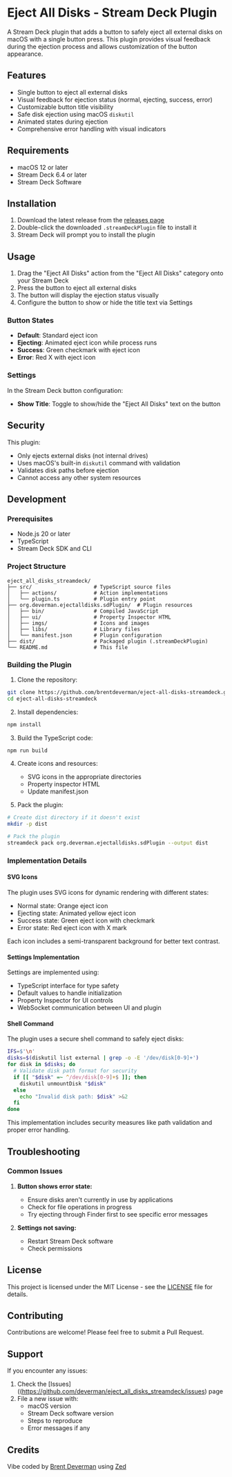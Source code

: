 # Eject All Disks - Stream Deck Plugin

A Stream Deck plugin that adds a button to safely eject all external disks on macOS with a single button press. This plugin provides visual feedback during the ejection process and allows customization of the button appearance.

## Features

- Single button to eject all external disks
- Visual feedback for ejection status (normal, ejecting, success, error)
- Customizable button title visibility
- Safe disk ejection using macOS `diskutil`
- Animated states during ejection
- Comprehensive error handling with visual indicators

## Requirements

- macOS 12 or later
- Stream Deck 6.4 or later
- Stream Deck Software

## Installation

1. Download the latest release from the [releases page](https://github.com/deverman/eject_all_disks_streamdeck/releases)
2. Double-click the downloaded `.streamDeckPlugin` file to install it
3. Stream Deck will prompt you to install the plugin

## Usage

1. Drag the "Eject All Disks" action from the "Eject All Disks" category onto your Stream Deck
2. Press the button to eject all external disks
3. The button will display the ejection status visually
4. Configure the button to show or hide the title text via Settings

### Button States

- **Default**: Standard eject icon
- **Ejecting**: Animated eject icon while process runs
- **Success**: Green checkmark with eject icon
- **Error**: Red X with eject icon

### Settings

In the Stream Deck button configuration:
- **Show Title**: Toggle to show/hide the "Eject All Disks" text on the button

## Security

This plugin:
- Only ejects external disks (not internal drives)
- Uses macOS's built-in `diskutil` command with validation
- Validates disk paths before ejection
- Cannot access any other system resources

## Development

### Prerequisites

- Node.js 20 or later
- TypeScript
- Stream Deck SDK and CLI

### Project Structure

```
eject_all_disks_streamdeck/
├── src/                    # TypeScript source files
│   ├── actions/            # Action implementations
│   └── plugin.ts           # Plugin entry point
├── org.deverman.ejectalldisks.sdPlugin/  # Plugin resources
│   ├── bin/                # Compiled JavaScript
│   ├── ui/                 # Property Inspector HTML
│   ├── imgs/               # Icons and images
│   ├── libs/               # Library files
│   └── manifest.json       # Plugin configuration
├── dist/                   # Packaged plugin (.streamDeckPlugin)
└── README.md               # This file
```

### Building the Plugin

1. Clone the repository:
```bash
git clone https://github.com/brentdeverman/eject-all-disks-streamdeck.git
cd eject-all-disks-streamdeck
```

2. Install dependencies:
```bash
npm install
```

3. Build the TypeScript code:
```bash
npm run build
```

4. Create icons and resources:
   - SVG icons in the appropriate directories
   - Property inspector HTML
   - Update manifest.json

5. Pack the plugin:
```bash
# Create dist directory if it doesn't exist
mkdir -p dist

# Pack the plugin
streamdeck pack org.deverman.ejectalldisks.sdPlugin --output dist
```

### Implementation Details

#### SVG Icons
The plugin uses SVG icons for dynamic rendering with different states:
- Normal state: Orange eject icon
- Ejecting state: Animated yellow eject icon
- Success state: Green eject icon with checkmark
- Error state: Red eject icon with X mark

Each icon includes a semi-transparent background for better text contrast.

#### Settings Implementation
Settings are implemented using:
- TypeScript interface for type safety
- Default values to handle initialization
- Property Inspector for UI controls
- WebSocket communication between UI and plugin

#### Shell Command
The plugin uses a secure shell command to safely eject disks:
```bash
IFS=$'\n'
disks=$(diskutil list external | grep -o -E '/dev/disk[0-9]+')
for disk in $disks; do
  # Validate disk path format for security
  if [[ "$disk" =~ ^/dev/disk[0-9]+$ ]]; then
    diskutil unmountDisk "$disk"
  else
    echo "Invalid disk path: $disk" >&2
  fi
done
```

This implementation includes security measures like path validation and proper error handling.

## Troubleshooting

### Common Issues

1. **Button shows error state:**
   - Ensure disks aren't currently in use by applications
   - Check for file operations in progress
   - Try ejecting through Finder first to see specific error messages

2. **Settings not saving:**
   - Restart Stream Deck software
   - Check permissions

## License

This project is licensed under the MIT License - see the [LICENSE](LICENSE) file for details.

## Contributing

Contributions are welcome! Please feel free to submit a Pull Request.

## Support

If you encounter any issues:
1. Check the [Issues]((https://github.com/deverman/eject_all_disks_streamdeck/issues) page
2. File a new issue with:
   - macOS version
   - Stream Deck software version
   - Steps to reproduce
   - Error messages if any

## Credits

Vibe coded by [Brent Deverman](https://deverman.org) using [Zed](https://zed.dev)
